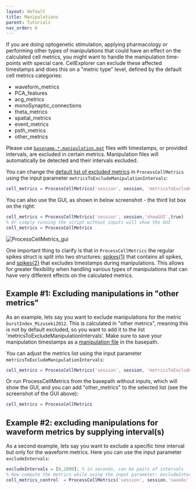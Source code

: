 ```yaml
---
layout: default
title: Manipulations
parent: Tutorials
nav_order: 6
---
```


If you are doing optogenetic stimulation, applying pharmacology or performing other types of manipulations that could have an effect on the calculated cell metrics, you might want to handle the manipulation time-points with special care. CellExplorer can exclude these affected timestamps and does this on a "metric type" level, defined by the default cell metrics categories:

* waveform_metrics
* PCA_features
* acg_metrics
* monoSynaptic_connections
* theta_metrics
* spatial_metrics
* event_metrics
* psth_metrics
* other_metrics

 Please use [`basename.*.manipulation.mat`](https://cellexplorer.org/datastructure/data-structure-and-format/#manipulations) files with timestamps, or provided intervals, are excluded in certain metrics. Manipulation files will automatically be detected and their intervals excluded.

 You can change the [default list of excluded metrics](https://github.com/petersenpeter/CellExplorer/blob/master/ProcessCellMetrics.m#L86) in `ProcessCellMetrics` using the input parameter `metricsToExcludeManipulationIntervals`:

```m
cell_metrics = ProcessCellMetrics('session', session, 'metricsToExcludeManipulationIntervals', {'waveform_metrics','PCA_features','acg_metrics','monoSynaptic_connections','theta_metrics','spatial_metrics','event_metrics','psth_metrics'});
```

You can also use the GUI, as shown in below screenshot - the third list box on the right:
```m
cell_metrics = ProcessCellMetrics('session', session,'showGUI',true)
% Or simply running the script without inputs will show the GUI
cell_metrics = ProcessCellMetrics
```

![ProcessCellMetrics_gui](https://buzsakilab.com/wp/wp-content/uploads/2021/03/gui_session_ProcessCellMetrics.png)

One important thing to clarify is that in `ProcessCellMetrics` the regular spikes struct is split into two structures: [spikes{1}](https://github.com/petersenpeter/CellExplorer/blob/master/ProcessCellMetrics.m#L251) that contains all spikes, and [spikes{2}](https://github.com/petersenpeter/CellExplorer/blob/master/ProcessCellMetrics.m#L326) that excludes timestamps during manipulations. This allows for greater flexibility when handling various types of manipulations that can have very different effects on the calculated metrics.

## Example #1: Excluding manipulations in "other metrics"
As an example, lets say you want to exclude manipulations for the metric `burstIndex_Mizuseki2012`. This is calculated in "other metrics", meaning this is not by default excluded, so you want to add it to the list 'metricsToExcludeManipulationIntervals'. Make sure to save your manipulation timestamps as a [manipulation file](https://cellexplorer.org/datastructure/data-structure-and-format/#manipulations) in the basepath.
 
You can adjust the metrics list using the input parameter `metricsToExcludeManipulationIntervals`:

```m
cell_metrics = ProcessCellMetrics('session', session, 'metricsToExcludeManipulationIntervals', {'other_metrics',...});
```

Or run ProcessCellMetrics from the basepath without inputs, which will show the GUI, and you can add "other_metrics" to the selected list (see the screenshot of the GUI above):

```m
cell_metrics = ProcessCellMetrics
```

## Example #2: excluding manipulations for waveform metrics by supplying interval(s)
As a second example, lets say you want to exclude a specific time interval but only for the waveform metrics. Here you can use the input parameter `excludeIntervals`:

```m
excludeIntervals = [0,2000]; % in seconds, can be pairs of intervals
% Now compute the metrics while using the input parameter: excludeIntervals
cell_metrics_control  = ProcessCellMetrics('session', session,'saveAs','cell_metrics_control','excludeIntervals',excludeIntervals,'metricsToExcludeManipulationIntervals','waveform_metrics');
```
